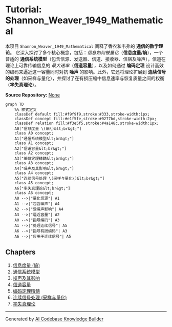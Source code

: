 # Tutorial: Shannon_Weaver_1949_Mathematical

本项目 `Shannon_Weaver_1949_Mathematical` 阐释了香农和韦弗的 **通信的数学理论**。
它深入探讨了多个核心概念，包括：*信息如何被量化*（**信息度量/熵**），一个普适的 **通信系统模型**（包含信源、发送器、信道、接收器、信宿及噪声），信道在理论上可靠传输信息的 *最大速率*（**信道容量**），以及如何通过 **编码定理** 设计高效的编码来逼近这一容量同时对抗 **噪声** 的影响。此外，它还将理论扩展到 **连续信号的处理**（如采样与量化），并探讨了在有损压缩中信息速率与恢复质量之间的权衡（**率失真理论**）。


**Source Repository:** [None](None)

```mermaid
graph TD
    %% 样式定义
    classDef default fill:#f9f9f9,stroke:#333,stroke-width:1px;
    classDef concept fill:#e1f5fe,stroke:#0277bd,stroke-width:2px;
    classDef relation fill:#f3e5f5,stroke:#4a148c,stroke-width:1px;
    A0["信息度量 \(熵\)&lt;br&gt;"]
    class A0 concept;
    A1["通信系统模型&lt;br&gt;"]
    class A1 concept;
    A2["信道容量&lt;br&gt;"]
    class A2 concept;
    A3["编码定理精髓&lt;br&gt;"]
    class A3 concept;
    A4["噪声及其影响&lt;br&gt;"]
    class A4 concept;
    A5["连续信号处理 \(采样与量化\)&lt;br&gt;"]
    class A5 concept;
    A6["率失真理论&lt;br&gt;"]
    class A6 concept;
    A0 -->|"量化信源"| A1
    A1 -->|"包含噪声"| A4
    A2 -->|"受噪声影响"| A4
    A3 -->|"逼近容量"| A2
    A0 -->|"指导编码"| A3
    A1 -->|"处理连续信号"| A5
    A6 -->|"指导有损编码"| A3
    A6 -->|"应用于连续信号"| A5
```

## Chapters

1. [信息度量 (熵)
](01_信息度量__熵__.md)
2. [通信系统模型
](02_通信系统模型_.md)
3. [噪声及其影响
](03_噪声及其影响_.md)
4. [信道容量
](04_信道容量_.md)
5. [编码定理精髓
](05_编码定理精髓_.md)
6. [连续信号处理 (采样与量化)
](06_连续信号处理__采样与量化__.md)
7. [率失真理论
](07_率失真理论_.md)


---

Generated by [AI Codebase Knowledge Builder](https://github.com/The-Pocket/Tutorial-Codebase-Knowledge)